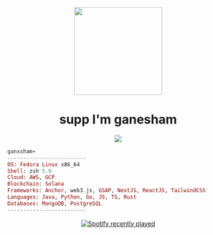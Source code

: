 <div align="center">
  <img height="200" src="https://media3.giphy.com/media/v1.Y2lkPTc5MGI3NjExczFkeWFtdDJ0Nmt5N3Rld3BzcThiMmZ2NGtldDVvNnA2ZDRpMDhicCZlcD12MV9pbnRlcm5hbF9naWZfYnlfaWQmY3Q9Zw/4Ev0Ari2Nd9io/giphy.gif"  />
</div>


<h1 align="center">supp I'm ganesham </h1>

<div align="center">
  <img src="https://visitor-badge.laobi.icu/badge?page_id=Ganesham09.Ganesham09&" />
</div>


```elixir
ganxsham⌁
-------------------------
OS: Fedora Linux x86_64 
Shell: zsh 5.9
Cloud: AWS, GCP
Blockchain: Solana
Frameworks: Anchor, web3.js, GSAP, NextJS, ReactJS, TailwindCSS
Languages: Java, Python, Go, JS, TS, Rust 
Databases: MongoDB, PostgreSQL
-------------------------
```


<div align="center">
  <a href="https://open.spotify.com/user/yyzuc1ggf0upuf2aaknylkcoy?si=nOxhta3PQkCIj2YgHEDIDA" target="_blank">
    <img src="https://spotify-recently-played-readme.vercel.app/api?user=yyzuc1ggf0upuf2aaknylkcoy" alt="Spotify recently played" />
  </a>
</div>
